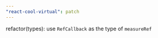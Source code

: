 ```yaml
---
"react-cool-virtual": patch
---
```


refactor(types): use `RefCallback` as the type of `measureRef`
